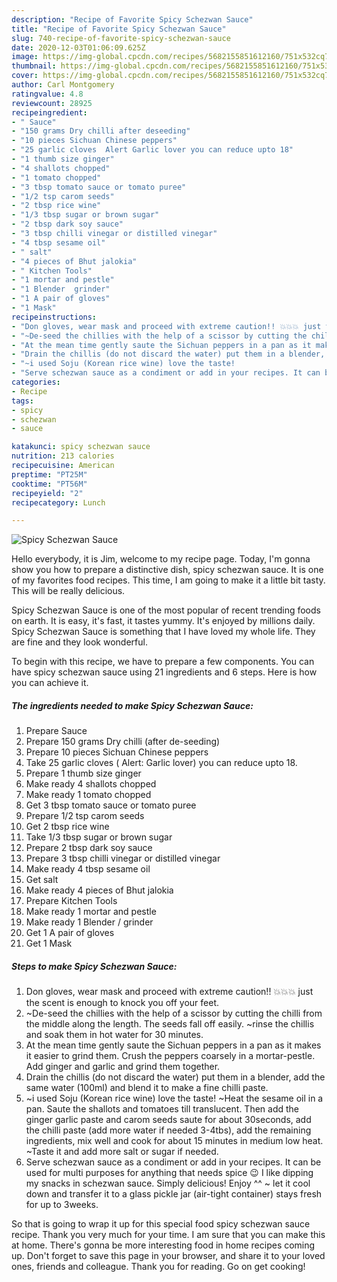 ```yaml
---
description: "Recipe of Favorite Spicy Schezwan Sauce"
title: "Recipe of Favorite Spicy Schezwan Sauce"
slug: 740-recipe-of-favorite-spicy-schezwan-sauce
date: 2020-12-03T01:06:09.625Z
image: https://img-global.cpcdn.com/recipes/5682155851612160/751x532cq70/spicy-schezwan-sauce-recipe-main-photo.jpg
thumbnail: https://img-global.cpcdn.com/recipes/5682155851612160/751x532cq70/spicy-schezwan-sauce-recipe-main-photo.jpg
cover: https://img-global.cpcdn.com/recipes/5682155851612160/751x532cq70/spicy-schezwan-sauce-recipe-main-photo.jpg
author: Carl Montgomery
ratingvalue: 4.8
reviewcount: 28925
recipeingredient:
- " Sauce"
- "150 grams Dry chilli after deseeding"
- "10 pieces Sichuan Chinese peppers"
- "25 garlic cloves  Alert Garlic lover you can reduce upto 18"
- "1 thumb size ginger"
- "4 shallots chopped"
- "1 tomato chopped"
- "3 tbsp tomato sauce or tomato puree"
- "1/2 tsp carom seeds"
- "2 tbsp rice wine"
- "1/3 tbsp sugar or brown sugar"
- "2 tbsp dark soy sauce"
- "3 tbsp chilli vinegar or distilled vinegar"
- "4 tbsp sesame oil"
- " salt"
- "4 pieces of Bhut jalokia"
- " Kitchen Tools"
- "1 mortar and pestle"
- "1 Blender  grinder"
- "1 A pair of gloves"
- "1 Mask"
recipeinstructions:
- "Don gloves, wear mask and proceed with extreme caution!! 💥💥💥 just the scent is enough to knock you off your feet."
- "~De-seed the chillies with the help of a scissor by cutting the chilli from the middle along the length. The seeds fall off easily.                   ~rinse the chillis and soak them in hot water for 30 minutes."
- "At the mean time gently saute the Sichuan peppers in a pan as it makes it easier to grind them. Crush the peppers coarsely in a mortar-pestle. Add ginger and garlic and grind them together."
- "Drain the chillis (do not discard the water) put them in a blender, add the same water (100ml) and blend it to make a fine chilli paste."
- "~i used Soju (Korean rice wine) love the taste!                                         ~Heat the sesame oil in a pan. Saute the shallots and tomatoes till translucent. Then add the ginger garlic paste and carom seeds saute for about 30seconds, add the chilli paste (add more water if needed 3-4tbs), add the remaining ingredients, mix well and cook for about 15 minutes in medium low heat.                     ~Taste it and add more salt or sugar if needed."
- "Serve schezwan sauce as a condiment or add in your recipes. It can be used for multi purposes for anything that needs spice 😉  I like dipping my snacks in schezwan sauce. Simply delicious! Enjoy ^^                                                           ~ let it cool down and transfer it to a glass pickle jar (air-tight container) stays fresh for up to 3weeks."
categories:
- Recipe
tags:
- spicy
- schezwan
- sauce

katakunci: spicy schezwan sauce 
nutrition: 213 calories
recipecuisine: American
preptime: "PT25M"
cooktime: "PT56M"
recipeyield: "2"
recipecategory: Lunch

---
```



![Spicy Schezwan Sauce](https://img-global.cpcdn.com/recipes/5682155851612160/751x532cq70/spicy-schezwan-sauce-recipe-main-photo.jpg)

Hello everybody, it is Jim, welcome to my recipe page. Today, I'm gonna show you how to prepare a distinctive dish, spicy schezwan sauce. It is one of my favorites food recipes. This time, I am going to make it a little bit tasty. This will be really delicious.



Spicy Schezwan Sauce is one of the most popular of recent trending foods on earth. It is easy, it's fast, it tastes yummy. It's enjoyed by millions daily. Spicy Schezwan Sauce is something that I have loved my whole life. They are fine and they look wonderful.


To begin with this recipe, we have to prepare a few components. You can have spicy schezwan sauce using 21 ingredients and 6 steps. Here is how you can achieve it.

<!--inarticleads1-->

##### The ingredients needed to make Spicy Schezwan Sauce:

1. Prepare  Sauce
1. Prepare 150 grams Dry chilli (after de-seeding)
1. Prepare 10 pieces Sichuan Chinese peppers
1. Take 25 garlic cloves ( Alert: Garlic lover) you can reduce upto 18.
1. Prepare 1 thumb size ginger
1. Make ready 4 shallots chopped
1. Make ready 1 tomato chopped
1. Get 3 tbsp tomato sauce or tomato puree
1. Prepare 1/2 tsp carom seeds
1. Get 2 tbsp rice wine
1. Take 1/3 tbsp sugar or brown sugar
1. Prepare 2 tbsp dark soy sauce
1. Prepare 3 tbsp chilli vinegar or distilled vinegar
1. Make ready 4 tbsp sesame oil
1. Get  salt
1. Make ready 4 pieces of Bhut jalokia
1. Prepare  Kitchen Tools
1. Make ready 1 mortar and pestle
1. Make ready 1 Blender / grinder
1. Get 1 A pair of gloves
1. Get 1 Mask




<!--inarticleads2-->

##### Steps to make Spicy Schezwan Sauce:

1. Don gloves, wear mask and proceed with extreme caution!! 💥💥💥 just the scent is enough to knock you off your feet.
1. ~De-seed the chillies with the help of a scissor by cutting the chilli from the middle along the length. The seeds fall off easily.                   ~rinse the chillis and soak them in hot water for 30 minutes.
1. At the mean time gently saute the Sichuan peppers in a pan as it makes it easier to grind them. Crush the peppers coarsely in a mortar-pestle. Add ginger and garlic and grind them together.
1. Drain the chillis (do not discard the water) put them in a blender, add the same water (100ml) and blend it to make a fine chilli paste.
1. ~i used Soju (Korean rice wine) love the taste!                                         ~Heat the sesame oil in a pan. Saute the shallots and tomatoes till translucent. Then add the ginger garlic paste and carom seeds saute for about 30seconds, add the chilli paste (add more water if needed 3-4tbs), add the remaining ingredients, mix well and cook for about 15 minutes in medium low heat.                     ~Taste it and add more salt or sugar if needed.
1. Serve schezwan sauce as a condiment or add in your recipes. It can be used for multi purposes for anything that needs spice 😉  I like dipping my snacks in schezwan sauce. Simply delicious! Enjoy ^^                                                           ~ let it cool down and transfer it to a glass pickle jar (air-tight container) stays fresh for up to 3weeks.




So that is going to wrap it up for this special food spicy schezwan sauce recipe. Thank you very much for your time. I am sure that you can make this at home. There's gonna be more interesting food in home recipes coming up. Don't forget to save this page in your browser, and share it to your loved ones, friends and colleague. Thank you for reading. Go on get cooking!
